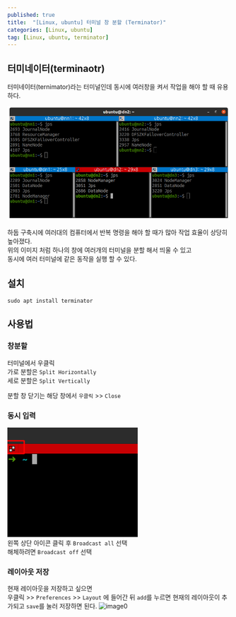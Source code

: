 ```yaml
---
published: true
title:  "[Linux, ubuntu] 터미널 창 분할 (Terminator)"
categories: [Linux, ubuntu]
tag: [Linux, ubuntu, terminator]
---
```


## 터미네이터(terminaotr)

터미네이터(ternimator)라는 터미널인데 동시에 여러창을 켜서 작업을 해야 할 때 유용하다.  

![image0](/images/2023-05-11-terminator_terminal_layout_0.png)

하둡 구축시에 여러대의 컴퓨터에서 반복 명령을 해야 할 때가 많아 작업 효율이 상당히 높아졌다.  
위의 이미지 처럼 하나의 창에 여러개의 터미널을 분할 해서 띄울 수 있고  
동시에 여러 터미널에 같은 동작을 실행 할 수 있다.  

## 설치
```
sudo apt install terminator
```

## 사용법

### 창분할

터미널에서 우클릭  
가로 분할은 ```Split Horizontally```  
세로 분할은 ```Split Vertically```  

분할 창 닫기는 해당 창에서 ```우클릭``` >> ```Close```

### 동시 입력

![image0](/images/2023-05-11-terminator_terminal_layout_1.png)  
왼쪽 상단 아이콘 클릭 후 ```Broadcast all``` 선택  
해체하려면 ```Broadcast off``` 선택

### 레이아웃 저장

현재 레이아웃을 저장하고 싶으면   
우클릭 >> ```Preferences``` >> ```Layout``` 에 들어간 뒤
```add```를 누르면 현재의 레이아웃이 추가되고 ```save```를 눌러 저장하면 된다. 
![image0](/images/2023-05-11-terminator_terminal_layout_2.png) 



